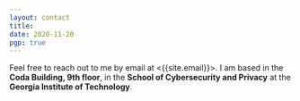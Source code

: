 ```yaml
---
layout: contact
title: 
date: 2020-11-20 
pgp: true 
---
```


Feel free to reach out to me by email at <{{site.email}}>. I am based in the **Coda Building, 9th floor**, in the **School of Cybersecurity and Privacy** at the **Georgia Institute of Technology**. 

